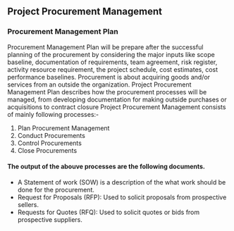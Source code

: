 ## Project Procurement Management	

###	Procurement Management Plan
Procurement Management Plan will be prepare after the successful planning of the procurement by considering the major inputs like scope baseline, documentation of requirements, team agreement, risk register, activity resource requirement, the project schedule, cost estimates, cost performance baselines. Procurement is about acquiring goods and/or services from an outside the organization. Project Procurement Management Plan describes how the procurement processes will be managed, from developing documentation for making outside purchases or acquisitions to contract closure Project Procurement Management consists of mainly following processes:-

1. Plan Procurement Management
1. Conduct Procurements
1. Control Procurements
1. Close Procurements

#### The output of the abouve processes are the following documents.

* A Statement of work (SOW) is a description of the what work should be done for the procurement.
* Request for Proposals (RFP): Used to solicit proposals from prospective sellers.
* Requests for Quotes (RFQ): Used to solicit quotes or bids from prospective suppliers.